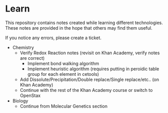 # Learn
This repository contains notes created while learning different technologies. These notes are provided in the hope that others may find them useful.

If you notice any errors, please create a ticket.

* Chemistry
  * Verify Redox Reaction notes (revisit on Khan Academy, verify notes are correct)
    * Implement bond walking algorithm
    * Implement heuristic algorithm (requires putting in peroidic table group for each element in cetools)
  * Add Dissolute/Precipitation/Double replace/Single replace/etc.. (on Khan Academy)
  * Continue with the rest of the Khan Academy course or switch to OpenStax 
* Biology
  * Continue from Molecular Genetics section